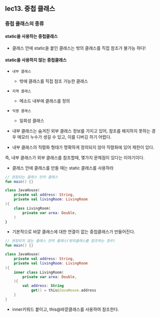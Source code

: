 
## lec13. 중첩 클래스
### 중첩 클래스의 종류

#### static을 사용하는 중첩클래스
- 클래스 안에 static을 붙인 클래스는 밖의 클래스를 직접 참조가 불가능 하다!

#### static을 사용하지 않는 중첩클래스
- `내부 클래스`
    - 밖에 클래스를 직접 참조 가능한 클래스
- `지역 클래스`
    - 메소드 내부에 클래스를 정의
- `익명 클래스`
    - 일회성 클래스


- 내부 클래스는 숨겨진 외부 클래스 정보를 가지고 있어, 참조를 해지하지 못하는 경우 메모리 누수가 생길 수 있고, 이를 디버깅 하기 어렵다.
- 내부 클래스의 직렬화 형태가 명확하게 정의되지 않아 직렬화에 있어 제한이 있다.

즉, 내부 클래스가 외부 클래스를 참조할때, 몇가지 문제점이 있다는 이야기이다.

- 클래스 안에 클래스를 만들 때는 static 클래스를 사용하라
```kotlin
// 권장되는 클래스 안의 클래스
fun main() {}

class JavaHouse(
    private val address: String,
    private val livingRoom: LivingRoom
){
    class LivingRoom(
        private var area: Double,
    )
}
```
- 기본적으로 바깥 클래스에 대한 연결이 없는 중첩클래스가 만들어진다.


```kotlin
// 권장되지 않는 클래스 안의 클래스(밖의클래스를 참조하는 경우)
fun main() {}

class JavaHouse(
    private val address: String,
    private val livingRoom: LivingRoom
){
    inner class LivingRoom(
        private var area: Double,
    ){
        val address: String
            get() = this@JavaHouse.address
    }
}
```
- inner키워드 붙이고, this@바깥클래스를 사용하여 참조한다.
 
